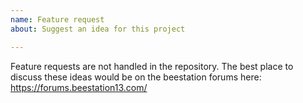 ```yaml
---
name: Feature request
about: Suggest an idea for this project

---
```


Feature requests are not handled in the repository. The best place to discuss these ideas would be on the beestation forums here: https://forums.beestation13.com/

